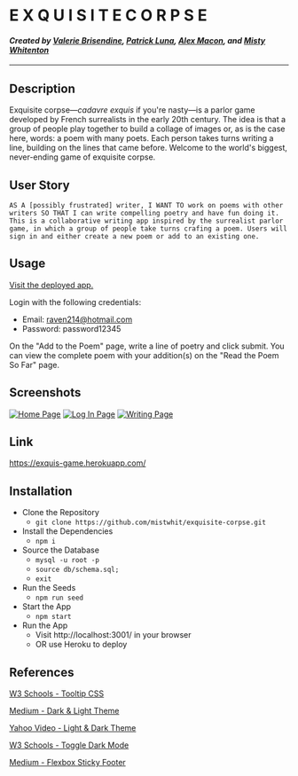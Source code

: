 # E X Q U I S I T E C O R P S E

#### *Created by [Valerie Brisendine](https://github.com/VbProglobyte), [Patrick Luna](https://github.com/Pluna41), [Alex Macon](https://github.com/alexdmacon), and [Misty Whitenton](https://github.com/mistwhit)*

---

## Description
Exquisite corpse—*cadavre exquis* if you're nasty—is a parlor game developed by French surrealists in the early 20th century. The idea is that a group of people play together to build a collage of images or, as is the case here, words: a poem with many poets. Each person takes turns writing a line, building on the lines that came before. Welcome to the world's biggest, never-ending game of exquisite corpse.

## User Story
```
AS A [possibly frustrated] writer, I WANT TO work on poems with other writers SO THAT I can write compelling poetry and have fun doing it.
This is a collaborative writing app inspired by the surrealist parlor game, in which a group of people take turns crafing a poem. Users will sign in and either create a new poem or add to an existing one. 
```

## Usage
[Visit the deployed app.](https://exquis-game.herokuapp.com/) 

Login with the following credentials:

- Email: raven214@hotmail.com
- Password: password12345

On the "Add to the Poem" page, write a line of poetry and click submit. You can view the complete poem with your addition(s) on the "Read the Poem So Far" page.

## Screenshots
[![Home Page](/public/src/homepage.png "Home")](https://exquis-game.herokuapp.com/)
[![Log In Page](/public/src/login.png "Log In")](https://exquis-game.herokuapp.com/login)
[![Writing Page](/public/src/write.png "Write")](https://exquis-game.herokuapp.com/write)

## Link
https://exquis-game.herokuapp.com/

## Installation  
- Clone the Repository
    - ```git clone https://github.com/mistwhit/exquisite-corpse.git``` 
- Install the Dependencies
    - ```npm i```
- Source the Database
    - ```mysql -u root -p```
    - ```source db/schema.sql;```
    - ```exit```
- Run the Seeds
    - ```npm run seed```
- Start the App
    - ```npm start```
- Run the App
    - Visit http://localhost:3001/ in your browser
    - OR use Heroku to deploy

## References
[W3 Schools - Tooltip CSS](https://www.w3schools.com/css/tryit.asp?filename=trycss_tooltip)

[Medium - Dark & Light Theme](https://medium.com/@haxzie/dark-and-light-theme-switcher-using-css-variables-and-pure-javascript-zocada-dd0059d72fa2)

[Yahoo Video - Light & Dark Theme](https://video.search.yahoo.com/yhs/search?fr=yhs-iba-syn_launcham&ei=UTF-8&hsimp=yhs-syn[…]ght+and+dark+theme+using+css&type=symn_9123_CHW_US_tid107)

[W3 Schools - Toggle Dark Mode](https://www.w3schools.com/howto/tryit.asp?filename=tryhow_js_toggle_dark_mode)

[Medium - Flexbox Sticky Footer](https://medium.com/vehikl-news/sticky-footer-with-flexbox-980fff216da3)
